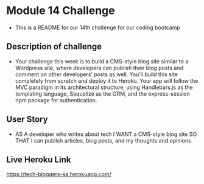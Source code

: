 # Module 14 Challenge
- This is a README for our 14th challenge for our coding bootcamp
## Description of challenge 
- Your challenge this week is to build a CMS-style blog site similar to a Wordpress site, where developers can publish their blog posts and comment on other developers’ posts as well. You’ll build this site completely from scratch and deploy it to Heroku. Your app will follow the MVC paradigm in its architectural structure, using Handlebars.js as the templating language, Sequelize as the ORM, and the express-session npm package for authentication.
## User Story
- AS A developer who writes about tech
I WANT a CMS-style blog site
SO THAT I can publish articles, blog posts, and my thoughts and opinions
## Live Heroku Link
https://tech-bloggers-sa.herokuapp.com/
